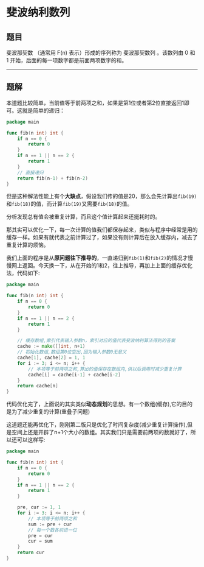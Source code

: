 # 斐波纳利数列

## 题目

斐波那契数 （通常用 F(n) 表示）形成的序列称为 斐波那契数列 。该数列由 0 和 1 开始，后面的每一项数字都是前面两项数字的和。

---

## 题解

本道题比较简单，当前值等于前两项之和，如果是第1位或者第2位直接返回1即可。这就是简单的递归：

```go
package main

func fib(n int) int {
	if n == 0 {
		return 0
	}
	if n == 1 || n == 2 {
		return 1
	}
	// 直接递归
	return fib(n-1) + fib(n-2)
}
```

但是这种解法性能上有个**大缺点**，假设我们传的值是20，那么会先计算出`fib(19)`和`fib(18)`的值，而计算`fib(19)`又需要`fib(18)`的值。

分析发现总有值会被重复计算，而且这个值计算起来还挺耗时的。

那其实可以优化一下，每一次计算的值我们都保存起来，类似与程序中经常是用的缓存一样。如果有就代表之前计算过了，如果没有则计算后在放入缓存内，减去了重复计算的烦恼。

我们上面的程序是从**原问题往下推导的**，一直递归到`fib(1)`和`fib(2)`的情况才慢慢网上返回。今天换一下，从在开始的1和2，往上推导，再加上上面的缓存优化法，代码如下:

```go
package main

func fib(n int) int {
	if n == 0 {
		return 0
	}
	if n == 1 || n == 2 {
		return 1
	}

	// 缓存数组,索引代表输入参数n，索引对应的值代表斐波纳利算法得到的答案
	cache := make([]int, n+1)
	// 初始化数组,数组第0位空出,因为输入参数0无意义
	cache[1], cache[2] = 1, 1
	for i := 3; i <= n; i++ {
		// 本项等于前两项之和,算出的值保存在数组内,供以后调用时减少重复计算
		cache[i] = cache[i-1] + cache[i-2]
	}
	return cache[n]
}
```

代码优化完了，上面说的其实类似**动态规划**的思想。有一个数组(缓存),它的目的是为了减少重复的计算(重叠子问题)

这道题还能再优化下，刚刚第二版只是优化了时间复杂度(减少重复计算操作),但是空间上还是开辟了n+1个大小的数组。其实我们只是需要前两项的数就好了，所以还可以这样写:

```go
package main

func fib(n int) int {
	if n == 0 {
		return 0
	}
	if n == 1 || n == 2 {
		return 1
	}

	pre, cur := 1, 1
	for i := 3; i <= n; i++ {
		// 本项等于前两项之和
		sum := pre + cur
		// 每一个数各前进一位
		pre = cur
		cur = sum
	}
	return cur
}
```
